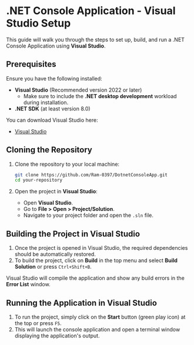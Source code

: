 # .NET Console Application - Visual Studio Setup

This guide will walk you through the steps to set up, build, and run a .NET Console Application using **Visual Studio**.

## Prerequisites

Ensure you have the following installed:

- **Visual Studio** (Recommended version 2022 or later)
  - Make sure to include the **.NET desktop development** workload during installation.
- **.NET SDK** (at least version 8.0)

You can download Visual Studio here:
- [Visual Studio](https://visualstudio.microsoft.com/)

## Cloning the Repository

1. Clone the repository to your local machine:

    ```bash
    git clone https://github.com/Ram-0397/DotnetConsoleApp.git
    cd your-repository
    ```

2. Open the project in **Visual Studio**:
   - Open **Visual Studio**.
   - Go to **File > Open > Project/Solution**.
   - Navigate to your project folder and open the `.sln` file.

## Building the Project in Visual Studio

1. Once the project is opened in Visual Studio, the required dependencies should be automatically restored.
2. To build the project, click on **Build** in the top menu and select **Build Solution** or press `Ctrl+Shift+B`.

Visual Studio will compile the application and show any build errors in the **Error List** window.

## Running the Application in Visual Studio

1. To run the project, simply click on the **Start** button (green play icon) at the top or press `F5`.
2. This will launch the console application and open a terminal window displaying the application's output.






